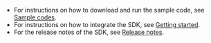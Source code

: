 <div class="mk-hint">


- For instructions on how to download and run the sample code, see [Sample codes](!ExpressVideoSDK-DownloadDemo/DownloadDemo).
- For instructions on how to integrate the SDK, see [Getting started](!Integration/SDK_Integration).
- For the release notes of the SDK, see [Release notes](!ExpressVideoSDK-DownloadSDK/Release_Notes).
</div>














